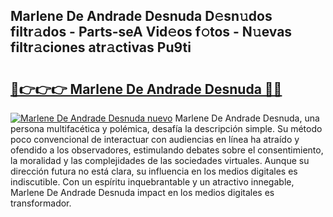 ## Marlene De Andrade Desnuda D𝚎sn𝚞dos filtr𝚊dos - Parts-seA Vid𝚎os f𝚘tos - N𝚞evas filtr𝚊ciones atr𝚊ctivas Pu9ti

# <h2><a href="http://mb0ccv.tromn.icu/?c=Marlene+De+Andrade+Desnuda">🔗👉👉👉 Marlene De Andrade Desnuda 🔗🔗</a></h2>

[![Marlene De Andrade Desnuda nuevo](https://i.imgur.com/pEAQMta.gif)](http://mb0ccv.tromn.icu/?c=Marlene+De+Andrade+Desnuda)
Marlene De Andrade Desnuda, una persona multifacética y polémica, desafía la descripción simple. Su método poco convencional de interactuar con audiencias en línea ha atraído y ofendido a los observadores, estimulando debates sobre el consentimiento, la moralidad y las complejidades de las sociedades virtuales. Aunque su dirección futura no está clara, su influencia en los medios digitales es indiscutible. Con un espíritu inquebrantable y un atractivo innegable, Marlene De Andrade Desnuda impact en los medios digitales es transformador.
